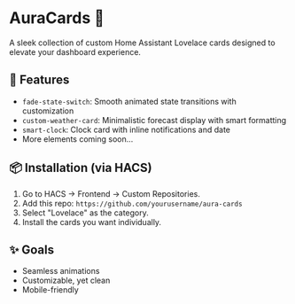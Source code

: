 # AuraCards 🌈
A sleek collection of custom Home Assistant Lovelace cards designed to elevate your dashboard experience.

## 🌟 Features
- `fade-state-switch`: Smooth animated state transitions with customization
- `custom-weather-card`: Minimalistic forecast display with smart formatting
- `smart-clock`: Clock card with inline notifications and date
- More elements coming soon...

## 📦 Installation (via HACS)
1. Go to HACS → Frontend → Custom Repositories.
2. Add this repo: `https://github.com/yourusername/aura-cards`
3. Select "Lovelace" as the category.
4. Install the cards you want individually.

## ✨ Goals
- Seamless animations
- Customizable, yet clean
- Mobile-friendly
